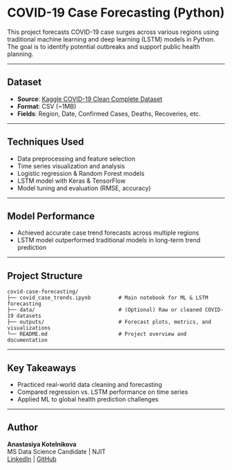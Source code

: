 # COVID-19 Case Forecasting (Python)

This project forecasts COVID-19 case surges across various regions using traditional machine learning and deep learning (LSTM) models in Python. The goal is to identify potential outbreaks and support public health planning.

---

## Dataset

- **Source**: [Kaggle COVID-19 Clean Complete Dataset](https://www.kaggle.com/datasets/imdevskp/covid-19-corona-virus-pandemic-dataset)
- **Format**: CSV (~1MB)
- **Fields**: Region, Date, Confirmed Cases, Deaths, Recoveries, etc.

---

## Techniques Used

- Data preprocessing and feature selection
- Time series visualization and analysis
- Logistic regression & Random Forest models
- LSTM model with Keras & TensorFlow
- Model tuning and evaluation (RMSE, accuracy)

---

## Model Performance

- Achieved accurate case trend forecasts across multiple regions
- LSTM model outperformed traditional models in long-term trend prediction

---

## Project Structure

```
covid-case-forecasting/
├── covid_case_trends.ipynb         # Main notebook for ML & LSTM forecasting
├── data/                           # (Optional) Raw or cleaned COVID-19 datasets
├── outputs/                        # Forecast plots, metrics, and visualizations
└── README.md                       # Project overview and documentation
```
---

## Key Takeaways

- Practiced real-world data cleaning and forecasting
- Compared regression vs. LSTM performance on time series
- Applied ML to global health prediction challenges

---

## Author

**Anastasiya Kotelnikova**  
MS Data Science Candidate | NJIT  
[LinkedIn](https://www.linkedin.com/in/anastasiya-kotelnikova-511660346) | [GitHub](https://github.com/AnastasiyaKotelnikova)


